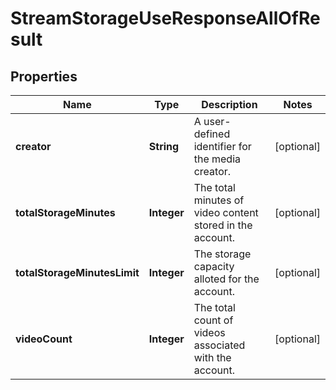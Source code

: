 

# StreamStorageUseResponseAllOfResult


## Properties

| Name | Type | Description | Notes |
|------------ | ------------- | ------------- | -------------|
|**creator** | **String** | A user-defined identifier for the media creator. |  [optional] |
|**totalStorageMinutes** | **Integer** | The total minutes of video content stored in the account. |  [optional] |
|**totalStorageMinutesLimit** | **Integer** | The storage capacity alloted for the account. |  [optional] |
|**videoCount** | **Integer** | The total count of videos associated with the account. |  [optional] |



